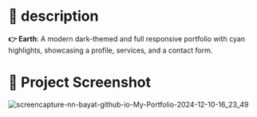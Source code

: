 # 📃 description
**👉 Earth**: A modern dark-themed and full responsive portfolio with cyan highlights, showcasing a profile, services, and a contact form.

# 📸 Project Screenshot
![screencapture-nn-bayat-github-io-My-Portfolio-2024-12-10-16_23_49](https://github.com/user-attachments/assets/180d613e-36ac-45be-951b-5cf571a939b7)
